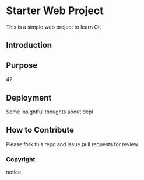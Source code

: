 # Starter Web Project
This is a simple web project to learn Git
## Introduction

## Purpose
42

## Deployment
Some insightful thoughts about depl

## How to Contribute
Please fork this repo and issue pull requests for review

### Copyright
notice